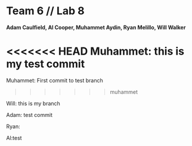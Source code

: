 # Team 6 // Lab 8
<b>Adam Caulfield, Al Cooper, Muhammet Aydin, Ryan Melillo, Will Walker</b>

<<<<<<< HEAD
Muhammet: this is my test commit
=======
Muhammet: First commit to test branch
>>>>>>> muhammet

Will: this is my branch

Adam: test commit

Ryan: 

Al:test

